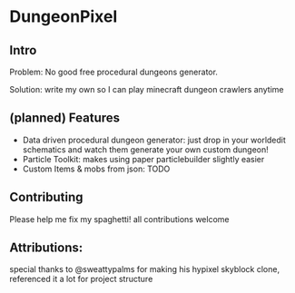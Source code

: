 # DungeonPixel

## Intro
 Problem: No good free procedural dungeons generator.
 
 Solution: write my own so I can play minecraft dungeon crawlers anytime

## (planned) Features
  - Data driven procedural dungeon generator: just drop in your worldedit schematics and watch them generate your own custom dungeon!
  - Particle Toolkit: makes using paper particlebuilder slightly easier
  - Custom Items & mobs from json: TODO

## Contributing
 Please help me fix my spaghetti! all contributions welcome

## Attributions:
 special thanks to @sweattypalms for making his hypixel skyblock clone, referenced it a lot for project structure
